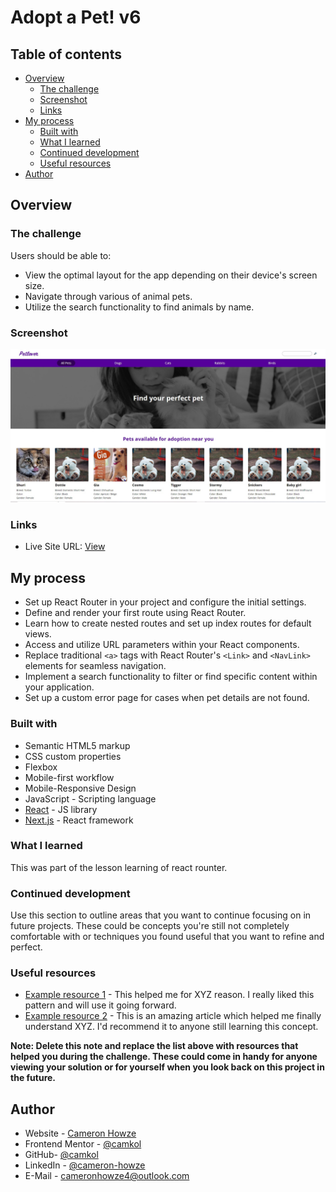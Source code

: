 # Adopt a Pet! v6

## Table of contents

- [Overview](#overview)
  - [The challenge](#the-challenge)
  - [Screenshot](#screenshot)
  - [Links](#links)
- [My process](#my-process)
  - [Built with](#built-with)
  - [What I learned](#what-i-learned)
  - [Continued development](#continued-development)
  - [Useful resources](#useful-resources)
- [Author](#author)

## Overview

### The challenge

Users should be able to:

- View the optimal layout for the app depending on their device's screen size.
- Navigate through various of animal pets.
- Utilize the search functionality to find animals by name.

### Screenshot

![](./screen.jpg)

### Links

- Live Site URL: [View](https://adoptapet6.netlify.app/)

## My process

- Set up React Router in your project and configure the initial settings.
- Define and render your first route using React Router.
- Learn how to create nested routes and set up index routes for default views.
- Access and utilize URL parameters within your React components.
- Replace traditional `<a>` tags with React Router's `<Link>` and `<NavLink>` elements for seamless navigation.
- Implement a search functionality to filter or find specific content within your application.
- Set up a custom error page for cases when pet details are not found.

### Built with

- Semantic HTML5 markup
- CSS custom properties
- Flexbox
- Mobile-first workflow
- Mobile-Responsive Design
- JavaScript - Scripting language
- [React](https://reactjs.org/) - JS library
- [Next.js](https://nextjs.org/) - React framework

### What I learned

This was part of the lesson learning of react rounter.

### Continued development

Use this section to outline areas that you want to continue focusing on in future projects. These could be concepts you're still not completely comfortable with or techniques you found useful that you want to refine and perfect.

### Useful resources

- [Example resource 1](https://www.example.com) - This helped me for XYZ reason. I really liked this pattern and will use it going forward.
- [Example resource 2](https://www.example.com) - This is an amazing article which helped me finally understand XYZ. I'd recommend it to anyone still learning this concept.

**Note: Delete this note and replace the list above with resources that helped you during the challenge. These could come in handy for anyone viewing your solution or for yourself when you look back on this project in the future.**

## Author

- Website - [Cameron Howze](https://camkol.github.io/)
- Frontend Mentor - [@camkol](https://www.frontendmentor.io/profile/camkol)
- GitHub- [@camkol](https://github.com/camkol)
- LinkedIn - [@cameron-howze](https://www.linkedin.com/in/cameron-howze-28a646109/)
- E-Mail - [cameronhowze4@outlook.com](mailto:cameronhowze4@outlook.com)
